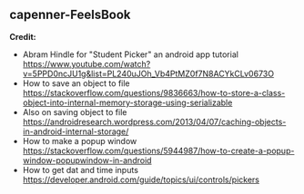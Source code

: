 ## capenner-FeelsBook

**Credit:**
 - Abram Hindle for "Student Picker" an android app tutorial https://www.youtube.com/watch?v=5PPD0ncJU1g&list=PL240uJOh_Vb4PtMZ0f7N8ACYkCLv0673O
 - How to save an object to file https://stackoverflow.com/questions/9836663/how-to-store-a-class-object-into-internal-memory-storage-using-serializable
 - Also on saving object to file https://androidresearch.wordpress.com/2013/04/07/caching-objects-in-android-internal-storage/
 - How to make a popup window https://stackoverflow.com/questions/5944987/how-to-create-a-popup-window-popupwindow-in-android
 - How to get dat and time inputs https://developer.android.com/guide/topics/ui/controls/pickers
